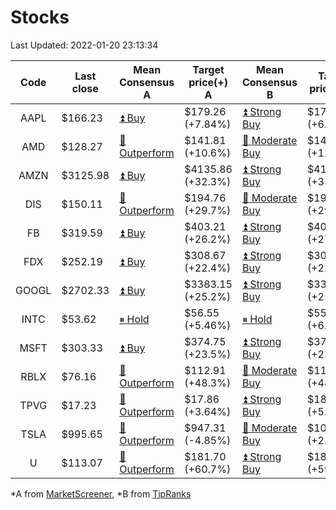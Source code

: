 # Stocks
Last Updated: 2022-01-20 23:13:34

|Code|Last close|Mean Consensus A|Target price(+) A|Mean Consensus B|Target price(+) B|
|:--:|-|-|-|-|-|
|AAPL|$166.23|[⏫ Buy](https://m.marketscreener.com/quote/stock/-4849/)|$179.26 (+7.84%)|[⏫ Strong Buy](https://www.tipranks.com/stocks/aapl/forecast)|$179.80 (+6.26%)|
|AMD|$128.27|[🔼 Outperform](https://m.marketscreener.com/quote/stock/-19475876/)|$141.81 (+10.6%)|[🔼 Moderate Buy](https://www.tipranks.com/stocks/amd/forecast)|$144.81 (+12.89%)|
|AMZN|$3125.98|[⏫ Buy](https://m.marketscreener.com/quote/stock/-12864605/)|$4135.86 (+32.3%)|[⏫ Strong Buy](https://www.tipranks.com/stocks/amzn/forecast)|$4157.76 (+31.75%)|
|DIS|$150.11|[🔼 Outperform](https://m.marketscreener.com/quote/stock/-4842/)|$194.76 (+29.7%)|[🔼 Moderate Buy](https://www.tipranks.com/stocks/dis/forecast)|$195.35 (+29.65%)|
|FB|$319.59|[⏫ Buy](https://m.marketscreener.com/quote/stock/-10547141/)|$403.21 (+26.2%)|[⏫ Strong Buy](https://www.tipranks.com/stocks/fb/forecast)|$407.75 (+27.59%)|
|FDX|$252.19|[⏫ Buy](https://m.marketscreener.com/quote/stock/-12585/)|$308.67 (+22.4%)|[⏫ Strong Buy](https://www.tipranks.com/stocks/fdx/forecast)|$309.71 (+22.81%)|
|GOOGL|$2702.33|[⏫ Buy](https://m.marketscreener.com/quote/stock/-24203373/)|$3383.15 (+25.2%)|[⏫ Strong Buy](https://www.tipranks.com/stocks/googl/forecast)|$3387.59 (+25.36%)|
|INTC|$53.62|[⏸ Hold](https://m.marketscreener.com/quote/stock/-4829/)|$56.55 (+5.46%)|[⏸ Hold](https://www.tipranks.com/stocks/intc/forecast)|$55.17 (+6.01%)|
|MSFT|$303.33|[⏫ Buy](https://m.marketscreener.com/quote/stock/-4835/)|$374.75 (+23.5%)|[⏫ Strong Buy](https://www.tipranks.com/stocks/msft/forecast)|$373.88 (+23.97%)|
|RBLX|$76.16|[🔼 Outperform](https://m.marketscreener.com/quote/stock/-117793644/)|$112.91 (+48.3%)|[🔼 Moderate Buy](https://www.tipranks.com/stocks/rblx/forecast)|$113.40 (+48.90%)|
|TPVG|$17.23|[🔼 Outperform](https://m.marketscreener.com/quote/stock/-15933327/)|$17.86 (+3.64%)|[⏫ Strong Buy](https://www.tipranks.com/stocks/tpvg/forecast)|$18.13 (+5.22%)|
|TSLA|$995.65|[🔼 Outperform](https://m.marketscreener.com/quote/stock/-6344549/)|$947.31 (-4.85%)|[🔼 Moderate Buy](https://www.tipranks.com/stocks/tsla/forecast)|$1057.39 (+2.10%)|
|U|$113.07|[🔼 Outperform](https://m.marketscreener.com/quote/stock/-112492634/)|$181.70 (+60.7%)|[⏫ Strong Buy](https://www.tipranks.com/stocks/u/forecast)|$180.30 (+59.46%)|


*A from [MarketScreener](https://www.marketscreener.com), *B from [TipRanks](https://www.tipranks.com)
